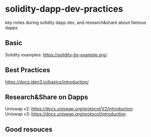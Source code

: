 # solidity-dapp-dev-practices
key notes during solidity dapp dev, and research&amp;share about famous dapps

## Basic
Solidity examples: https://solidity-by-example.org/<br>

## Best Practices
https://docs.iden3.io/basics/introduction/ <br>

## Research&Share on Dapps 
Uniswap v2: https://docs.uniswap.org/protocol/V2/introduction <br>
Uniswap v3: https://docs.uniswap.org/protocol/introduction <br>

## Good resouces
